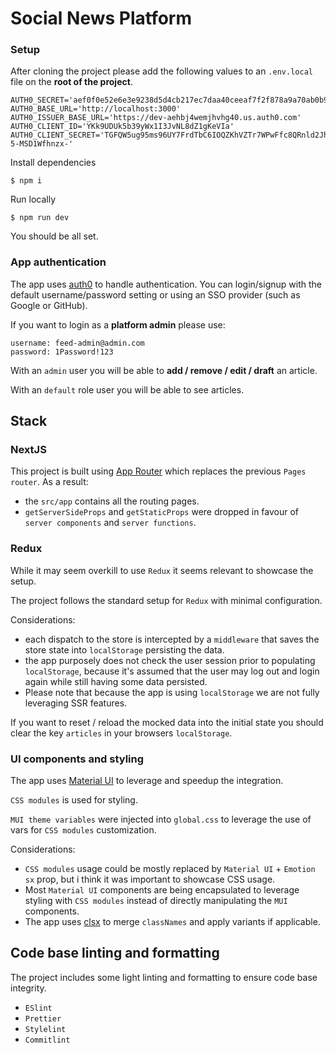 # Social News Platform

### Setup

After cloning the project please add the following values to an `.env.local` file on the **root of the project**.

```
AUTH0_SECRET='aef0f0e52e6e3e9238d5d4cb217ec7daa40ceeaf7f2f878a9a70ab0b92950565'
AUTH0_BASE_URL='http://localhost:3000'
AUTH0_ISSUER_BASE_URL='https://dev-aehbj4wemjhvhg40.us.auth0.com'
AUTH0_CLIENT_ID='YKk9UDUk5b39yWx1I3JvNL8dZ1gKeVIa'
AUTH0_CLIENT_SECRET='TGFQW5ug95ms96UY7FrdTbC6IOQZKhVZTr7WPwFfc8QRnld2Jh-5-MSD1Wfhnzx-'
```

Install dependencies

`$ npm i`

Run locally

`$ npm run dev`

You should be all set.

### App authentication

The app uses [auth0](https://auth0.com/) to handle authentication. You can login/signup with the default username/password setting or using an SSO provider (such as Google or GitHub).

If you want to login as a **platform admin** please use:

```
username: feed-admin@admin.com
password: 1Password!123
```

With an `admin` user you will be able to **add / remove / edit / draft** an article.

With an `default` role user you will be able to see articles.

## Stack

### NextJS

This project is built using [App Router](https://nextjs.org/docs/app) which replaces the previous `Pages router`. As a result:

- the `src/app` contains all the routing pages.
- `getServerSideProps` and `getStaticProps` were dropped in favour of `server components` and `server functions`.

### Redux

While it may seem overkill to use `Redux` it seems relevant to showcase the setup.

The project follows the standard setup for `Redux` with minimal configuration.

Considerations:

- each dispatch to the store is intercepted by a `middleware` that saves the store state into `localStorage` persisting the data.
- the app purposely does not check the user session prior to populating `localStorage`, because it's assumed that the user may log out and login again while still having some data persisted.
- Please note that because the app is using `localStorage` we are not fully leveraging SSR features.

If you want to reset / reload the mocked data into the initial state you should clear the key `articles` in your browsers `localStorage`.

### UI components and styling

The app uses [Material UI](https://mui.com/material-ui/all-components/) to leverage and speedup the integration.

`CSS modules` is used for styling.

`MUI theme variables` were injected into `global.css` to leverage the use of vars for `CSS modules` customization.

Considerations:

- `CSS modules` usage could be mostly replaced by `Material UI` + `Emotion` `sx` prop, but i think it was important to showcase CSS usage.
- Most `Material UI` components are being encapsulated to leverage styling with `CSS modules` instead of directly manipulating the `MUI` components.
- The app uses [clsx](https://www.npmjs.com/package/clsx) to merge `classNames` and apply variants if applicable.

## Code base linting and formatting

The project includes some light linting and formatting to ensure code base integrity.

- `ESlint`
- `Prettier`
- `Stylelint`
- `Commitlint`
